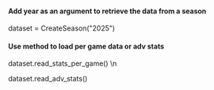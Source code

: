 #### Add year as an argument to retrieve the data from a season
dataset = CreateSeason("2025")
#### Use method to load per game data or adv stats
dataset.read_stats_per_game() \n

dataset.read_adv_stats()
